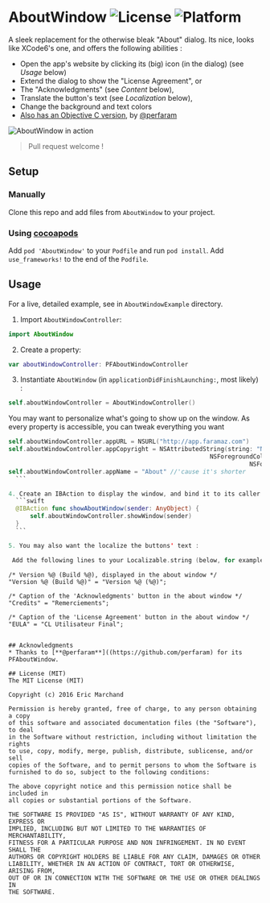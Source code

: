# AboutWindow ![License](https://img.shields.io/badge/License-MIT-lightgreen.svg) ![Platform](https://img.shields.io/badge/Platform-OSX-blue.svg)
A sleek replacement for the otherwise bleak "About" dialog. Its nice, looks like XCode6's one, and offers the following abilities :
* Open the app's website by clicking its (big) icon (in the dialog) (see *Usage* below)
* Extend the dialog to show the "License Agreement", or
* The "Acknowledgments" (see *Content* below),
* Translate the button's text (see *Localization* below),
* Change the background and text colors
* [Also has an Objective C version](https://github.com/perfaram/PFAboutWindow), by [@perfaram](https://github.com/perfaram)

![AboutWindow in action](https://raw.github.com/perfaram/PFAboutWindow/master/screenshots/PFAboutWindow.gif)
> Pull request welcome !

## Setup

### Manually

Clone this repo and add files from `AboutWindow` to your project.

### Using [cocoapods](http://cocoapods.org/)

Add `pod 'AboutWindow'` to your `Podfile` and run `pod install`.
Add `use_frameworks!` to the end of the `Podfile`.

## Usage

For a live, detailed example, see in `AboutWindowExample` directory.

1. Import `AboutWindowController`:

  ```swift
  import AboutWindow
  ```
2. Create a property:

  ```swift
  var aboutWindowController: PFAboutWindowController
  ```
3. Instantiate `AboutWindow` (in `applicationDidFinishLaunching:`, most likely) :

  ```swift
  self.aboutWindowController = AboutWindowController()
  ```

  You may want to personalize what's going to show up on the window. As every property is accessible, you can tweak everything you want
  ```swift
  self.aboutWindowController.appURL = NSURL("http://app.faramaz.com")
  self.aboutWindowController.appCopyright = NSAttributedString(string: "Nice Small String", attributes:[
                                                          NSForegroundColorAttributeName: NSColor.tertiaryLabelColor(),
                                                                     NSFontAttributeName: NSFont(name: "HelveticaNeue", size:11)!]
  self.aboutWindowController.appName = "About" //'cause it's shorter
	```

4. Create an IBAction to display the window, and bind it to its caller (usually, the "About [your app]" menu item):
    ```swift
    @IBAction func showAboutWindow(sender: AnyObject) {
        self.aboutWindowController.showWindow(sender)
    }
    ```

5. You may also want the localize the buttons' text :

   Add the following lines to your Localizable.string (below, for example, French)
   ```
    /* Version %@ (Build %@), displayed in the about window */
    "Version %@ (Build %@)" = "Version %@ (%@)";

    /* Caption of the 'Acknowledgments' button in the about window */
    "Credits" = "Remerciements";

    /* Caption of the 'License Agreement' button in the about window */
    "EULA" = "CL Utilisateur Final";
   ```

## Acknowledgments
* Thanks to [**@perfaram**]((https://github.com/perfaram) for its PFAboutWindow.

## License (MIT)
The MIT License (MIT)

Copyright (c) 2016 Eric Marchand

Permission is hereby granted, free of charge, to any person obtaining a copy
of this software and associated documentation files (the "Software"), to deal
in the Software without restriction, including without limitation the rights
to use, copy, modify, merge, publish, distribute, sublicense, and/or sell
copies of the Software, and to permit persons to whom the Software is
furnished to do so, subject to the following conditions:

The above copyright notice and this permission notice shall be included in
all copies or substantial portions of the Software.

THE SOFTWARE IS PROVIDED "AS IS", WITHOUT WARRANTY OF ANY KIND, EXPRESS OR
IMPLIED, INCLUDING BUT NOT LIMITED TO THE WARRANTIES OF MERCHANTABILITY,
FITNESS FOR A PARTICULAR PURPOSE AND NON INFRINGEMENT. IN NO EVENT SHALL THE
AUTHORS OR COPYRIGHT HOLDERS BE LIABLE FOR ANY CLAIM, DAMAGES OR OTHER
LIABILITY, WHETHER IN AN ACTION OF CONTRACT, TORT OR OTHERWISE, ARISING FROM,
OUT OF OR IN CONNECTION WITH THE SOFTWARE OR THE USE OR OTHER DEALINGS IN
THE SOFTWARE.
